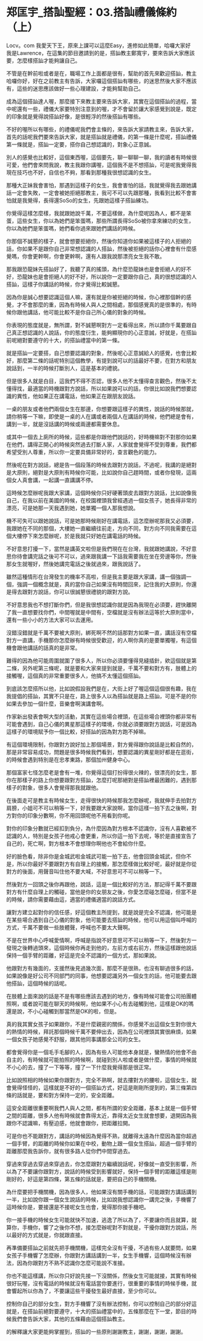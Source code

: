 # 郑匡宇_搭訕聖經：03.搭訕禮儀條約（上）

Locv。com 我愛天下王，原來上課可以這麼Easy，進修如此簡單，哈囉大家好 我是Lawrence，在這集的節目邀請到的是，搭訕教主鄭寬宇，要來告訴大家應該要，怎麼樣搭訕才能夠讓自己。

不管是在幹前啦或者是在，職場工作上面都是很有，幫助的首先來歡迎搭訕，教主 哈囉你好，好在之前教主有告訴，大家囉這個搭訕有哪些，的迷思然後大家不應該有，這些的迷思應該做好一些心理建設，才能夠幫助自己。

成為這個搭訕達人喔，那麼接下來教主要來告訴大家，其實在這個搭訕的過程，當中呢還有一些，禮儀大家要特別注意到的喔，才不會留於讓大家感覺到說是，既定的印象就是覺得說搭訕好像，是很輕浮的然後搭訕有哪些。

不好的喔所以有哪些，的禮儀呢我們會主條的，來告訴大家請教主來，告訴大家，首先的話呢我們要來告訴大家，就是搭訕就是禮儀，的第一條是什麼呢，搭訕禮儀第一條就是，搭訕一定要，搭你自己想認識的，對象心正意誠。

別人的感覺也比較好，這個東西喔，這個要先，聊一聊聊一聊，我的讀者有時候很可愛，他們會來問我說，教主我跟你講喔，這個我不是不想搭訕，可是呢我覺得我現在技巧也不好，自信也不夠，那看到那種我很想認識的女生。

那種大正妹我會害怕，那遇到這樣子的女生，我會害怕的話，我就覺得我去跟她講話一定會失敗，一定會被她拒絕那教主，我可不可以先跟那種，我看到比較不會害怕就是我覺得，長得還SoSo的女生，先跟她這樣子搭訕練功。

你覺得這樣怎麼樣，我就跟她說千萬，不要這樣做，為什麼呢因為人，都不是笨蛋，這些女生，你以為她們是笨蛋嗎，那些所謂長得SoSo被你拿來練功的女生，你以為她們是笨蛋嗎，她們看你過來跟她們講話的時候。

你那個不誠懇的樣子，就會想要拒絕你，然後你知道你如果被這樣子的人拒絕的話，你如果不是跟你自己非常想認識的人搭訕，然後被拒絕的話你心裡會有什麼感覺嗎，你會更幹啊，你會更幹啊，還有人跟我說那漂亮女生我不敢。

那我跟恐龍妹先搭訕好了，我聽了真的搖頭，為什麼恐龍妹也是會拒絕人的好不好，恐龍妹也是會拒絕人的好不好，所以說你一定要跟你自己，真的很想認識的人搭訕，這樣子你講話的時候，你才覺得比較誠懇。

因為你是誠心想要認識這個人嘛，還有就是你被拒絕的時候，你心裡那個幹的感覺，才不會那麼的重，因為有時候人與人之間相處，那個感覺真的是很準的，有時候你跟他講話，他可能比較不是你自己所心儀的對象的時候。

你表現的態度就是，無所謂，對不誠懇啊對方一定看得出來，所以請你千萬要跟自己真正想認識的人說話，你的態度衍生，能夠顯現你的心正意誠，好就是，在搭訕前呢絕對要遵守的十大，的搭訕禮當中的第一條。

就是搭訕一定要搭，自己想要認識的對象，然後呢心正意誠給人的感覺，也會比較好，那麼第二條的話呢特別這個教學，有提到說可以的話最好不要，在對方和朋友說話到，一半的時候打斷別人，這是基本的禮貌。

但是很多人就是白目，這我們不得不否認，很多人他不太懂得查言觀色，然後不太懂得找，最適當的時機跟對方說話，所以如果說可以的話，你很比如說我們想要認識的異性，他如果正在講電話，他如果正在跟朋友說話。

一桌的朋友或者他們兩個女生在那邊，你想要跟這樣子的異性，說話的時候那就，請你稍等一下嘛，即使是一桌的人在講或者兩個人在講話的時候，他們總是會有，講到一半，就是沒話講的時候或兩邊都需要休息。

或其中一個去上廁所的時候，這些都是你跟他們說話的，好時機嘛對不對那你如果在他們，講得正開心的時候突然過去打斷人家，人家就會覺得不受到尊重，我們都希望受別人尊重，所以你一定要具備非常好的，查言觀色的能力。

然後呢在對方說話，總是告一個段落的時候去跟對方說話，不過呢，我講的是絕對是大原則，絕對是大原則有時候你可能，比如說你自己趕時間，或者你發現，這兩個女人真會講，一起講一直講講不停。

這時候怎麼辦呢我跟大家講，這個時候你只好硬著頭皮去跟對方說話，比如說像我自己，在我以前在美國的時候，在校園裡頭我曾經遇過一個女孩子，她長得非常的漂亮，可是她那一天我遇到她，她單獨一個人那我想說。

機不可失可以跟她說話，可是她那時候剛好在講電話，這怎麼辦呢那我又必須要，我跟她在不同的那個，大樓她一直繼續往前走，方向不同，對方向不同我需要在這個大樓停下來怎麼辦呢，於是我就只好她在講電話的時候。

不好意思打擾一下，當然是講英文啦但是我們現在在台灣，我就跟她講說，不好意思你待會講完話之後可不可以，過來跟我講一下話我需要我在坐在旁邊等你，然後那女生就喔好，然後她講完電話之後就過來，跟我說話了。

雖然這種情形在台灣發生的機率不高啦，但是我主要是跟大家講，講一個強調一個，強調一個概念就是，真的當你自己如果沒有時間回來，記住我的大原則，你還是得去跟對方說話，你可以很誠懇很禮貌的跟對方說。

不好意思我也不想打斷你們，但是我很想認識你就是因為我現在必須要，趕快離開了我一直想要找你們，中間喔就是中間有，空檔就是沒有辦法這等於大原則當中，還有一些小小的方法大家可以去運用。

沒錯沒錯就是千萬不要被大原則，綁死啊不然的話那對方如果一直，講話沒有空檔對方一直講，手機那你怎麼辦有時候很受歡迎，的人啊你真的是要單獨喔，有這個機會跟他講話的話真的是非常。

難得的因為他可能周圍就圍了很多人，所以你必須要懂得見縫插針，欸這個就是第二條，另外呢第三條呢，就是要和大家來提到就是，千萬不要和對方有，肢體上的接觸喔，這個真的非常重要很多人，他搞不太懂這個搭訕。

到底該怎麼搭所以他，比如說假設我們是在，大街上好了喔這個這個很有趣，我在我提倡的搭訕，其實不只是在，路上很多人以為搭訕就是路上搭訕，可是不是的你如果去參加一個什麼，音樂會啊演講會啊。

作家新出發表會啊大型的活動，其實在這些場合裡頭，在這些場合裡頭你都非常有可能會遇到，自己心儀的異星那這樣子的環境，你就必須要跟對方說話，可是因為這樣子的環境賦予你一個比較，好搭訕的因為對方跑不掉嘛。

有這個環境限制，你跟對方說好加上那個場景，對方覺得跟你說話是比較自然的，那是非常容易成功，問題是很多時候我們看到，想要認識的異星剛好都是在逛街，的時候會遇到特別是在忠孝東路，那個加州健身中心。

那個富家七怪怎麼老是會有一堆，你覺得這個打扮得很火辣的，很漂亮的女生，那你在那樣子的路上你想要跟對方搭訕，怎麼打呢那絕對是搭訕裡最困難的，遇到那樣子的對象，很多人會覺得那我就跟他。

在後面走可是教主有時候女生，走得很快的時候那我怎麼辦呢，我就伸手去拍對方肩膀，小姐可不可以稍等一下，好我要跟大家說啊，當你這樣一拍下去之後啊，對方對你的印象分數啊，你不用回頭呢他不用看到你呢。

對你的印象分數就已經扣到負分，為什麼因為對方根本不認識你，沒有人喜歡被不認識的人，特別是女孩子他戒心會更重，所以你這一拍下去呢，等於是直接宣告了自己的，死亡啊，對方根本不會想理你啊他也不會給你什麼。

好的臉色看，除非你是金城武啦金城武可能一拍下去，他會回頭金城武，但你不是，所以你最好不要跟對方有自理上的接觸，那怎麼樣做比較好呢，最好就是你從對方的後面，用聲音叫住他不要大喊，不好意思可不可以稍等一下。

然後對方一回頭之後你再跟他，說話，這是一個比較好的方法，那記得千萬不要跟對方有什麼自理上的觸碰，當他是你的女朋友之後，你愛怎麼碰怎麼碰，但當不是的時候，請你需要藉由這，適當的禮儀適當的說話方式。

讓對方建立起對你的信任感，好這個教主所提到，就是說是完全不認識，他可能是在某些場合遇到自己心儀的對象，他可能要去搭訕的時候，他可以用這個叫呼喊的方式，千萬不要做一些肢體聲，呼喊也不要太大聲啊。

不是在世界中心呼喊愛情啊，呼喊是指說不好意思可不可以稍等一下，然後對方一發現之後轉過頭來，這個時候你再走到他的，左前方或右前方，然後這樣跟他說話保持一個手臂的距離，好這是完全不認識的一個方式，那如果說。

他跟對方有幾面的，支援然後見過幾次面，那麼不是很熟，也沒有聊過很多的話，如果說像是好公司不同部門的同事，他想要認識另外一個女生的話，他可能要去跟他搭訕，這個時候的話呢。

在肢體上面來說的話是不是有哪些應該去遇到的地方，像有時候可能會公司拍團體照啊，或者說可能在聊天的時候啊，他如果不小心有去碰觸到他，這樣是OK的嗎還是說，不小心碰觸到那當然是OK的啦，但是。

真的我其實女孩子如果跟你，不是什麼親密的關係，你感覺不出這個女生對你很大的熱情的時候，拜託那個時候千萬不要伸出去，因為在公司裡頭其實很麻煩，如果一個女孩子她感覺不舒服，跟其他同事講那全公司的女生。

都會覺得你是一個毛手毛腳的人，因為有些人可能他本身就是，蠻熱情的他會不由自主的，有時候就可能拍照的時候啊，就碰到別人啦或者是做什麼，事情的時候就不小心的去，撞了一下等等，撞了一下什麼我覺得那是很正常。

比如說照相的時候如果你跟對方，完全不熟啊，就去摟對方的腰啦，這個女生，就會覺得怪怪的，這樣就是不好的一個搭訕方式，好這是剛剛所提到的，第三條第四條的話就是，要和對方保持一定的，安全距離。

這安全距離很重要啊我們人與人之間，都有所謂的安全距離，基本上就是一個手臂之間的距離，很多人他有時候就會靠得太近，靠得太近女生就會想要，退開因為我跟你不認識嘛，有壓迫感，他就會跟你，把距離拉開。

可是你也不能跟對方，講話的時候因為覺得不熟，就離得太遠為什麼因為當你超過一個手臂，的距離的時候你如果在中校，動物上跟一個女生搭訕，超過一個手臂的距離那麼我告訴你，就有很多路人從你們中間穿過去。

穿過來穿過去穿過來穿過去，你怎麼跟對方繼續說話呢，好像就一直受到影響，所以為了不要讓你跟對方，說話的時候受到影響就好，保持一個手臂的距離這樣是剛剛好的，好這是第四條，第五條的話就是，要把自己的手機關機。

為什麼要把手機關機，因為很多人，他如果沒有關手機的話，可能跟對方講話講到一半，比如說你跟一個女生說話的時候，比如說我想認識你一講完之後，手機響了這時候你是，要接還是不接呢女生也會，覺得那你接手機吧。

你一接手機的時候女生可能就快不加速，逃逸了所以為了，不要讓你而且就算，就算你，手機你，響了之後你不想，接怎麼辦呢對不對就是，干擾你跟對方說話，所以最好的方式就是，你就跟直接。

再準備要搭訕之前就先把手機關機，這樣完全沒有干擾，不過有些人就要問，如果女孩子手機響了怎麼辦，你跟對方講話講到一半，女生手機響，這個時候沒有辦法，因為你跟對方不熟不認識你怎麼可能說不准接。

你也不能這樣講，所以你只好說先接一下沒關係，然後女生可能就接，其實有時候很好玩喔，沒有電話的時候就沒有電話當你要進行，很重要的事情的時候手機，就會響起所以你為了，不要讓這些干擾發生最好直接，至少你可以。

控制你自己的部分女生，對方手機響了沒有辦法控制，你可以控制自己的部分好這就是，在搭訕前絕對要遵守，十大的搭訕禮當中的，五條那麼在下一堂，節目的時候我們會告訴大家，其他的五條藉由這個搭訕教主。

的解釋讓大家更能夠掌握到，搭訕的一些原則謝謝教主，謝謝，謝謝，謝謝。